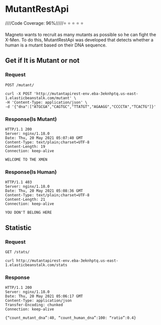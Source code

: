 # MutantRestApi

////Code Coverage: 96%/////⭐ ⭐ ⭐ ⭐ ⭐

Magneto wants to recruit as many mutants as possible so he can fight the X-Men. To do this, MutantRestApi was developed that detects whether a human is a mutant based on their DNA sequence.

## Get if It is Mutant or not

### Request

`POST /mutant/`


    curl -X POST 'http://mutantapirest-env.eba-3eknhptq.us-east-1.elasticbeanstalk.com/mutant' \
    -H 'Content-Type: application/json' \
    -d '{"dna":["ATGCGA","CAGTGC","TTATGT","AGAAGG","CCCCTA","TCACTG"]}'

### Response(Is Mutant)

    HTTP/1.1 200 
    Server: nginx/1.18.0
    Date: Thu, 20 May 2021 05:07:40 GMT
    Content-Type: text/plain;charset=UTF-8
    Content-Length: 19
    Connection: keep-alive

    WELCOME TO THE XMEN

### Response(Is Human)

    HTTP/1.1 403 
    Server: nginx/1.18.0
    Date: Thu, 20 May 2021 05:08:36 GMT
    Content-Type: text/plain;charset=UTF-8
    Content-Length: 21
    Connection: keep-alive
    
    YOU DON'T BELONG HERE

## Statistic

### Request

`GET /stats/`

    curl http://mutantapirest-env.eba-3eknhptq.us-east-1.elasticbeanstalk.com/stats

### Response

    HTTP/1.1 200 
    Server: nginx/1.18.0
    Date: Thu, 20 May 2021 05:06:17 GMT
    Content-Type: application/json
    Transfer-Encoding: chunked
    Connection: keep-alive

    {“count_mutant_dna”:40, “count_human_dna”:100: “ratio”:0.4} 


